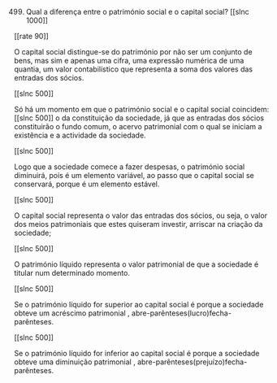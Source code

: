 499.  Qual  a diferença  entre  o património  social e o capital social?
[[slnc 1000]]

[[rate 90]]

O  capital  social  distingue-se  do  património  por  não  ser  um  conjunto  de bens,  mas sim  e  apenas  uma  cifra,  uma  expressão  numérica  de  uma  quantia,  um  valor contabilístico  que representa  a soma dos valores das entradas  dos sócios.

[[slnc 500]]

Só há um  momento  em  que o património  social e o capital social coincidem: [[slnc 500]] o da constituição da sociedade, já que as entradas dos sócios constituirão o fundo comum,  o acervo patrimonial com  o qual  se iniciam  a existência e a actividade da sociedade.

[[slnc 500]]

Logo  que  a  sociedade  comece  a  fazer  despesas,  o  património  social  diminuirá, pois é um elemento  variável, ao passo que o capital social se conservará, porque é um  elemento  estável.

[[slnc 500]]

O  capital  social  representa  o  valor  das  entradas  dos  sócios,  ou  seja,  o  valor  dos  meios patrimoniais  que  estes quiseram  investir,  arriscar  na criação da sociedade;

[[slnc 500]]

O  património  líquido  representa  o  valor  patrimonial  de  que  a  sociedade  é  titular  num determinado  momento.

[[slnc 500]]

Se  o  património  líquido  for  superior  ao  capital  social  é  porque  a  sociedade  obteve  um acréscimo  patrimonial  , abre-parênteses(lucro)fecha-parênteses.

[[slnc 500]]

Se  o  património  líquido  for  inferior  ao  capital  social  é  porque  a  sociedade  obteve  uma diminuição  patrimonial  , abre-parênteses(prejuízo)fecha-parênteses.
